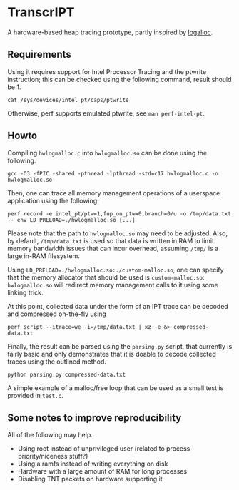 # TranscrIPT

A hardware-based heap tracing prototype, partly inspired
by [logalloc](https://searchfox.org/firefox-main/source/memory/replace/logalloc/README).

## Requirements

Using it requires support for Intel Processor Tracing and the ptwrite instruction;
this can be checked using the following command, result should be 1.
```
cat /sys/devices/intel_pt/caps/ptwrite
```
Otherwise, perf supports emulated ptwrite, see `man perf-intel-pt`.

## Howto

Compiling `hwlogmalloc.c` into `hwlogmalloc.so` can be done using the following.
```
gcc -O3 -fPIC -shared -pthread -lpthread -std=c17 hwlogmalloc.c -o hwlogmalloc.so
```

Then, one can trace all memory management operations of a userspace application using the following.
```
perf record -e intel_pt/ptw=1,fup_on_ptw=0,branch=0/u -o /tmp/data.txt -- env LD_PRELOAD=./hwlogmalloc.so [...]
```
Please note that the path to `hwlogmalloc.so` may need to be adjusted. Also, by default,
`/tmp/data.txt` is used so that data is written in RAM to limit memory bandwidth issues
that can incur overhead, assuming `/tmp/` is a large in-RAM filesystem.

Using `LD_PRELOAD=./hwlogmalloc.so:./custom-malloc.so`, one can specify that the memory allocator
that should be used is `custom-malloc.so`: `hwlogmalloc.so` will redirect memory management
calls to it using some linking trick.

At this point, collected data under the form of an IPT trace can be decoded and compressed
on-the-fly using 
```
perf script --itrace=we -i=/tmp/data.txt | xz -e &> compressed-data.txt
```

Finally, the result can be parsed using the `parsing.py` script, that currently is fairly basic
and only demonstrates that it is doable to decode collected traces using the outlined method.
```
python parsing.py compressed-data.txt
```

A simple example of a malloc/free loop that can be used as a small test is provided in `test.c`.

## Some notes to improve reproducibility

All of the following may help.

- Using root instead of unprivileged user (related to process priority/niceness stuff?)
- Using a ramfs instead of writing everything on disk
- Hardware with a large amount of RAM for long processes
- Disabling TNT packets on hardware supporting it
